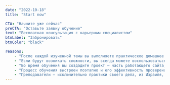 ```yaml
---
date: "2022-10-18"
title: "Start now"

CTA: "Начните уже сейчас"
preCTA: "Оставьте заявку обучение"
text: "Бесплатная консультация с карьерным специалистом"
btnLabel: "Забронировать"
btnColor: "black"

reasons:
    - "После каждой изученной темы вы выполняете практическое домашнее задание, получаете обратную связь от преподавателя."
    - "Если будут возникать сложности, вы всегда можете воспользоваться индивидуальной консультацией с тьютором и восполнить пробелы."
    - "Во время обучения вы создадите проект – часть работающего сайта, приложение, модуль интернет-магазин или другой проект, который может быть как социальным так и коммерческим."
    - "Процесс обучения выстроен поэтапно и его эффективность проверена годами практики - обучаем it-профессиям с 1993 года."
    - "Преподаватели — исключительно практики своего дела, из Израиля, Германии, США — русскоязычные программисты и руководители проектов, кандидаты и доктора наук."
---
```

